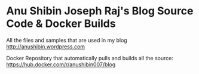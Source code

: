 # Anu Shibin Joseph Raj's Blog Source Code & Docker Builds

All the files and samples that are used in my blog http://anushibin.wordpress.com

Docker Repository that automatically pulls and builds all the source: https://hub.docker.com/r/anushibin007/blog
